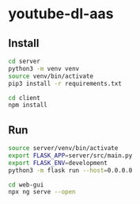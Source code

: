 # youtube-dl-aas

## Install

```bash
cd server
python3 -m venv venv
source venv/bin/activate
pip3 install -r requirements.txt
```

```bash
cd client
npm install
```

## Run

```bash
source server/venv/bin/activate
export FLASK_APP=server/src/main.py
export FLASK_ENV=development
python3 -m flask run --host=0.0.0.0
```

```bash
cd web-gui
npx ng serve --open
```
